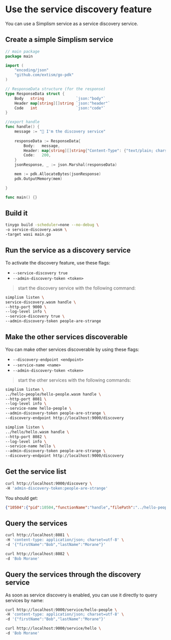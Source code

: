 # Use the service discovery feature

You can use a Simplism service as a service discovery service.

## Create a simple Simplism service

```go
// main package
package main

import (
    "encoding/json"
    "github.com/extism/go-pdk"
)

// ResponseData structure (for the response)
type ResponseData struct {
    Body   string              `json:"body"`
    Header map[string][]string `json:"header"`
    Code   int                 `json:"code"`
}

//export handle
func handle() {    
    message := "👋 I'm the discovery service"
    
    responseData := ResponseData{
        Body:   message,
        Header: map[string][]string{"Content-Type": {"text/plain; charset=utf-8"}},
        Code:   200,
    }
    jsonResponse, _ := json.Marshal(responseData)

    mem := pdk.AllocateBytes(jsonResponse)
    pdk.OutputMemory(mem)

}

func main() {}
```

## Build it

```bash
tinygo build -scheduler=none --no-debug \
-o service-discovery.wasm \
-target wasi main.go
```

## Run the service as a discovery service

To activate the discovery feature, use these flags:

- `--service-discovery true`
- `--admin-discovery-token <token>`

> start the discovery service with the following command:
```bash
simplism listen \
service-discovery.wasm handle \
--http-port 9000 \
--log-level info \
--service-discovery true \
--admin-discovery-token people-are-strange
```

## Make the other services discoverable

You can make other services discoverable by using these flags:

- `--discovery-endpoint <endpoint>`
- `--service-name <name>`
- `--admin-discovery-token <token>`

> start the other services with the following commands:
```bash
simplism listen \
../hello-people/hello-people.wasm handle \
--http-port 8081 \
--log-level info \
--service-name hello-people \
--admin-discovery-token people-are-strange \
--discovery-endpoint http://localhost:9000/discovery

simplism listen \
../hello/hello.wasm handle \
--http-port 8082 \
--log-level info \
--service-name hello \
--admin-discovery-token people-are-strange \
--discovery-endpoint http://localhost:9000/discovery
```

## Get the service list

```bash
curl http://localhost:9000/discovery \
-H 'admin-discovery-token:people-are-strange'
```

You should get:
```json
{"10504":{"pid":10504,"functionName":"handle","filePath":"../hello-people/hello-people.wasm","recordTime":"2023-12-13T13:23:08.152474368Z","startTime":"2023-12-13T13:22:58.042558546Z","stopTime":"0001-01-01T00:00:00Z","httpPort":"8081","information":"","serviceName":"hello-people","host":""},"10551":{"pid":10551,"functionName":"handle","filePath":"../hello/hello.wasm","recordTime":"2023-12-13T13:23:03.587034276Z","startTime":"2023-12-13T13:23:03.495780517Z","stopTime":"0001-01-01T00:00:00Z","httpPort":"8082","information":"","serviceName":"hello","host":""}
```

## Query the services

```bash
curl http://localhost:8081 \
-H 'content-type: application/json; charset=utf-8' \
-d '{"firstName":"Bob","lastName":"Morane"}'

curl http://localhost:8082 \
-d 'Bob Morane'
```

## Query the services through the discovery service

As soon as service discovery is enabled, you can use it directly to query services by name:

```bash
curl http://localhost:9000/service/hello-people \
-H 'content-type: application/json; charset=utf-8' \
-d '{"firstName":"Bob","lastName":"Morane"}'

curl http://localhost:9000/service/hello \
-d 'Bob Morane'
```

